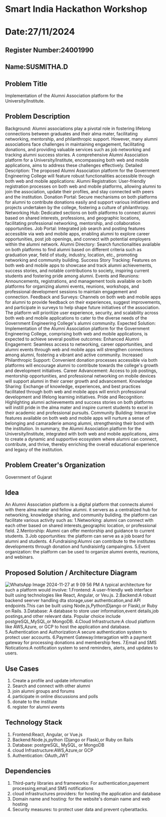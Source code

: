 # Smart India Hackathon Workshop
# Date:27/11/2024
## Register Number:24001990
## Name:SUSMITHA.D
## Problem Title
Implementation of the Alumni Association platform for the University/Institute.
## Problem Description
Background: Alumni associations play a pivotal role in fostering lifelong connections between graduates and their alma mater, facilitating networking, mentorship, and philanthropic support. However, many alumni associations face challenges in maintaining engagement, facilitating donations, and providing valuable services such as job networking and tracking alumni success stories. A comprehensive Alumni Association platform for a University/Institute, encompassing both web and mobile applications, aims to address these challenges effectively. Detailed Description: The proposed Alumni Association platform for the Government Engineering College will feature robust functionalities accessible through both web and mobile applications: Alumni Registration: User-friendly registration processes on both web and mobile platforms, allowing alumni to join the association, update their profiles, and stay connected with peers and the institution. Donation Portal: Secure mechanisms on both platforms for alumni to contribute donations easily and support various initiatives and projects undertaken by the college, fostering a culture of philanthropy. Networking Hub: Dedicated sections on both platforms to connect alumni based on shared interests, professions, and geographic locations, facilitating professional networking, mentorship, and collaboration opportunities. Job Portal: Integrated job search and posting features accessible via web and mobile apps, enabling alumni to explore career opportunities, post job openings, and connect with potential employers within the alumni network. Alumni Directory: Search functionalities available on both platforms to find alumni based on different criteria such as graduation year, field of study, industry, location, etc., promoting networking and community building. Success Story Tracking: Features on both web and mobile apps to showcase and track alumni achievements, success stories, and notable contributions to society, inspiring current students and fostering pride among alumni. Events and Reunions: Announcements, registrations, and management tools available on both platforms for organizing alumni events, reunions, workshops, and professional development sessions to maintain engagement and connection. Feedback and Surveys: Channels on both web and mobile apps for alumni to provide feedback on their experiences, suggest improvements, and participate in surveys to help shape future initiatives of the association. The platform will prioritize user experience, security, and scalability across both web and mobile applications to cater to the diverse needs of the Government Engineering College's alumni community. Expected Solution: Implementation of the Alumni Association platform for the Government Engineering College, comprising both web and mobile applications, is expected to achieve several positive outcomes: Enhanced Alumni Engagement: Seamless access to networking, career opportunities, and alumni events through web and mobile apps will strengthen connections among alumni, fostering a vibrant and active community. Increased Philanthropic Support: Convenient donation processes accessible via both platforms will encourage alumni to contribute towards the college's growth and development initiatives. Career Advancement: Access to job postings, mentorship opportunities, and professional networking on mobile devices will support alumni in their career growth and advancement. Knowledge Sharing: Exchange of knowledge, experiences, and best practices facilitated through both web and mobile apps will enrich professional development and lifelong learning initiatives. Pride and Recognition: Highlighting alumni achievements and success stories on both platforms will instill pride in the alma mater and inspire current students to excel in their academic and professional pursuits. Community Building: Interactive features available on both web and mobile apps will nurture a sense of belonging and camaraderie among alumni, strengthening their bond with the institution. In summary, the Alumni Association platform for the University/Institute, integrated with both web and mobile applications, aims to create a dynamic and supportive ecosystem where alumni can connect, contribute, and thrive, thereby enriching the overall educational experience and legacy of the institution.
## Problem Creater's Organization
Government of Gujarat

## Idea
An Alumni Association platform is a digital platform that connects alumni with there alma mater and fellow alumni. it servers as a centralized hub for networking, knowledge sharing, and community buliding. the platform can facilitate various activity such as:
1.Networking: alumni can connect with each other based on shared interests,geographic location, or professional field.
2.Mentorship: Alumni can offer mentorship and guidance to current students.
3.Job opportunities: the platform can serve as a job board for alumni and students. 
4.Fundraising:Alumni can contribute to the institutes developments through donation and fundraisinfg campaingins.
5.Event organization: the platform can be used to organize alumni events, reunions, and webinars.

## Proposed Solution / Architecture Diagram
![WhatsApp Image 2024-11-27 at 9 09 56 PM](https://github.com/user-attachments/assets/60fa4e9b-59a9-4b33-9f80-ccb502ce88b4)
A typical architecture for such a platform would involve:
  1.Frontend: A user-friendly web interface built using technologies like React, Angular, or Veu.js.
  2.Backend:A robust backend seerver handling dta storage,user authentication,and API endpoints.This can be built using Node.js,Python(Django or Flask),or Ruby on Rails.
  3.Database: A database to store user information,event details,job postings,and other relevant data. Popular choice include postgreSQL,MySQL,or MongoDB.
  4.Cloud Infrastructure:A cloud platform like AWS,Azure, or GCP to host the application and database.
  5.Authentication and Authorization:A secure authentication system to protect user accounts.
  6.Payment Gateway:Interagation with a payment gateway for processing donations and membership fees.
  7.Email and SMS Notications:A notification system to send reminders, alerts, and updates to users.
  
  

## Use Cases
 1. Create a profile and update information
 2. Search and connect with other alumni
 3. join alumni groups and forums
 4. participate in online discussions and polls
 5. donate to the institute
 6. register for alumni events 

## Technology Stack
1. Frontend:React, Angular, or Vue.js
2. Backend:Node.js,python (Django or Flask),or Ruby on Rails
3. Database: postgreSQL, MySQL, or MongoDB
4. cloud Infrastructure:AWS,Azure,or GCP
5. Authentication: OAuth,JWT

## Dependencies
1. Third-party libraries and frameworks: For authentication,payement processing,email,and SMS notifications
2. cloud infrastructures providers: for hosting the application and database
3. Domain name and hosting: for the website's domain name and web hosting
4. Security measures: to protect user data and prevent cyberattacks.
